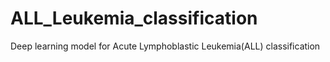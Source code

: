 # ALL_Leukemia_classification
Deep learning model for Acute Lymphoblastic Leukemia(ALL) classification
